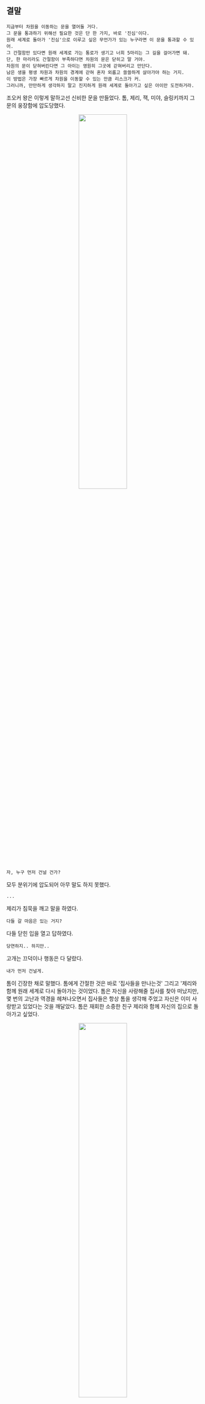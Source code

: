 ## 결말

```
지금부터 차원을 이동하는 문을 열어둘 거다. 
그 문을 통과하기 위해선 필요한 것은 단 한 가지, 바로 '진심'이다.  
원래 세계로 돌아가 '진심'으로 이루고 싶은 무언가가 있는 누구라면 이 문을 통과할 수 있어.  
그 간절함만 있다면 원래 세계로 가는 통로가 생기고 너희 5마리는 그 길을 걸어가면 돼.  
단, 한 마리라도 간절함이 부족하다면 차원의 문은 닫히고 말 거야. 
차원의 문이 닫혀버린다면 그 아이는 영원히 그곳에 갇혀버리고 만단다.
남은 생을 평생 차원과 차원의 경계에 갇혀 혼자 외롭고 쓸쓸하게 살아가야 하는 거지.
이 방법은 가장 빠르게 차원을 이동할 수 있는 만큼 리스크가 커.
그러니까, 만만하게 생각하지 말고 진지하게 원래 세계로 돌아가고 싶은 아이만 도전하거라.
```

조오커 왕은 이렇게 말하고선 신비한 문을 만들었다. 
톰, 제리, 잭, 미야, 슬링키까지 그 문의 웅장함에 압도당했다.

<!-- 차원문 -->
<p align="center">
<img src="https://user-images.githubusercontent.com/74246766/100499627-73b14500-31ae-11eb-8509-6ff85754fb82.png" width="50%" height="50%">


```
자, 누구 먼저 건널 건가?
```

모두 분위기에 압도되어 아무 말도 하지 못했다.

```
...
```

제리가 침묵을 깨고 말을 하였다.

```
다들 갈 마음은 있는 거지?
```

다들 닫힌 입을 열고 답하였다.

```
당연하지.. 하지만..
```

고개는 끄덕이나 행동은 다 달랐다.

```
내가 먼저 건널게.
```

톰이 긴장한 채로 말했다.
톰에게 간절한 것은 바로 '집사들을 만나는것' 그리고 '제리와 함께 원래 세계로 다시 돌아가는 것이었다.
톰은 자신을 사랑해줄 집사를 찾아 떠났지만, 몇 번의 고난과 역경을 헤쳐나오면서 집사들은 항상 톰을 생각해 주었고 자신은 이미 사랑받고 있었다는 것을 깨달았다.
톰은 재회한 소중한 친구 제리와 함께 자신의 집으로 돌아가고 싶었다.

<!-- 함께 건너자고 제안하는 제리 -->
<p align="center"><img src="https://user-images.githubusercontent.com/74192997/100516365-bd0d8e80-31c6-11eb-9b2b-817dbf9b907f.jpg" width="50%" height="50%">

```
함께 건너자 톰.
```

제리 역시 소중한 친구와 원래 세계로 돌아가고 싶은 마음이 간절했다.

```
그래. 같이 가자.
```

톰과 제리는 자신의 절실함을 믿고 덤덤하게 차원의 문을 건넜다. 톰과 제리의 절실함을 알아본 것인지 차원의 문은 닫히지 않았다.

```
오호, 저 친구들의 진심은 통했나 보구나.
다음에는 누가 건널 것이냐?
```

잭이 미야에게 말했다.

```
미야.. 우리 함께 건너지 않을래?
나는 너에게 진심으로 사과하고 싶어.
이걸 증명할 수 있는 유일한 방법은 저 문을 안전하게 통과하는 것이겠지..
내 진심이 너에게 전해지는 그 순간을 너와 함께하고 싶어.
```

미야 또한 원래 세계로 돌아가 잭과 다시 함께하는 것을 간절히 바랐다.
그래서 미야는 잭의 말을 듣자마자 벅차올랐다. 

```
좋아. 나도 내 진심을 증명하고 말 거야.
잭, 우리 함께 문을 건너서 원래 세계로 돌아가자. 그리고 앞으로 평생 함께하자!
```

톰이 제리와 함께 차원문을 탔을 때, 톰의 눈앞이 처음 대장 바퀴에게 설명을 듣고 넘어왔을 때처럼 아득해지는 것을 느꼈다.
이윽고 톰은 정신을 잃고, 처음 노을 너머 세계에 넘어올 때 봤던 긴 유리 터널에 혼자 남겨진 채로 깨어났다.

```
으음...
헉! 뭐야! 제리! 어디 갔어! 제리!
설마 제리는 통과하지 못한 건가!! 안돼!!
```

```
홀홀. 그런 게 아니란다 진정하거라 아가.
```

톰의 뒤에서 귀에 익은 목소리가 들렸다.
톰이 화들짝 놀라 뒤를 돌아보자 톰에게 처음 복주머니를 걸어주었던 그 할머니가 평온한 얼굴로 서 계셨다.

```
허걱 할머니! 여긴 어떻게 오신 거죠! 그보다 제리는요!
```

```
걱정하지 말아라. 너가 저 문을 열고 나가면 다시 제리와 함께 원래 세상에서 깨어나게 될 거야.
이젠 친구부터 걱정하다니 너희 사이가 더욱 돈독해졌나 보구나.
```

```
휴 정말 다행이에요. 맞아요, 제리를 처음 다시 만났을 땐 반가운 감정이 제일 컸지만
이젠 제리는 그 무엇과도 바꿀 수 없는 소중한 친구예요.
다시는 제리를 잃지 않을 겁니다!
```

```
홀홀. 좋은 마음가짐이구나. 그럼 너의 주인들에 관한 생각은 이젠 어떠하니.
```

톰은 잠시 고개를 푹 숙였다, 의기소침한 얼굴로 대답했다.

```
항상 곁에 있던 집사들이 너무 익숙해져서 제가 그 소중함을 잃었던 것 같아요.
저를 길거리 생활에서 구해준 것도, 평화로운 생활을 할 수 있게 해줬던 것도 집사들인데,
너무 저만 생각하고 제 욕심대로만 살고 싶어 한 것 같아요.
```

할머니는 흐뭇한 표정으로 톰 앞에 쭈그려 앉아 톰을 지긋이 바라보며 말했다.

```
그럼 그럼. 인생의 소중함을 깨우쳤구나. 하고 싶은 것을 마음대로 하는 자유엔 언제나 책임이 따른단다.
소중하고 익숙한 것들엔 지루함이 따라오기 마련이지.
소중한 것들을 지루하다고 내팽개치면, 그 소중함의 크기를 뒤늦게야 후회하게 될 거야.
그걸 잘 느끼고 온 것 같아서 기쁘구나! 홀홀.
여행은 즐거웠니?
```

```
네! 물론 여행이 정말 힘들었고, 소중한 사람들이 많이 다치기도 했지만...
엇..? 제 상처가 모두 사라졌어요!
```

```
모든 상처는 아물기 마련이란다. 아무는 시간이 다를 뿐이야.
너희 주인들도 너를 잠깐이나마 잃고 나서 너의 소중함을 다시 깨달았을 거야.
물론 너도 마찬가지고.
다만 이렇게 다시 일상으로 돌아간다고 해서 오늘의 기억을 잊으면 안 된단다.
상처는 아프지만, 그 상처를 보고 다시 다치지 않도록 해주는 게 그것의 역할인게야.
오늘 네가 배운 소중함과 경험을 잊지 말고 살라는 뜻으로, 너에게도 흉터를 하나 남겨주마.
```

말이 끝나고 톰의 발바닥에 따끔한 기분이 들었다.
톰이 발바닥을 확인하자, 작은 구슬 모양의 문양이 새겨져 있었다.

<!-- 톰 발바닥의 구슬 문양 -->
<p align="center">
<img src="https://user-images.githubusercontent.com/74192997/100517503-41174480-31ce-11eb-8990-d0fd5c16eb7b.jpg" width="50%" height="50%">

```
제 발바닥에 문양이 생겼어요! 엇 그러고 보니 이 문양, 노을 너머 세계로 넘어오는 구슬에 있었던 것 같은데...
그보다 할머니는 어떻게 이런 걸 하시는 거죠? 여기엔 어떻게 계시ㄴ...
```

톰은 순간 놀라 눈이 땡그래졌다.

```
홀홀. 이제야 눈치를 챈 거냐 아가?
그래 내가 바로 노을 너머 세계에서 소원을 이뤄준다는 마법사란다.
다만 나는 공짜로 소원을 들어주진 않아. 마법처럼 뿅 하고 얻은 소원은 소중히 생각하지 않지.
너의 소원은 다시 좋은 집사들과 행복한 생활을 하는 거였지.
나는 그런 소원이 이루어질 수 있도록 여정을 계획해주는 것일 뿐이란다.
너희의 여정에서 보여준 모습이, 너희 스스로 소원을 이루도록 해준게야.
이젠 집사들 곁으로 돌아가서 오늘을 잊지 말고 행복한 사람들과 행복하게 삶을 보내거라.
```

톰의 눈가에 그렁그렁 눈물이 맺혔다.
노을 너머 세계에서의 추억과 기억들이 떠올라서일까, 집사들 곁으로 돌아갈 수 있다는 생각에서였을까.
톰은 격하게 고개를 끄덕였다.

```
이제 헤어질 시간이구나. 이젠 다시 나를 볼 수 없을게야.
살아가며 힘든 일이나 넘어서야 할 고난이 생기면, 마법사에게 소원을 비는 것이 아닌
네 곁에 있는 소중한 사람들과 함께 헤쳐나가거라.
그럼 작별이다. 홀홀.
잘 지내거라 아가.
```

할머니가 말을 마치자마자 갑자기 통로의 원래 세계로 가는 문이 열리며, 톰의 몸이 끌려들어 간다.

```
감사합니다. 할머님!! 할머니도 행복하세요!!
```

톰은 이윽고 충격과 함께 정신을 잃었다.
톰이 눈을 떴을 땐 제리와 노을 너머 세계로 갔던 그 골목길에, 제리의 손을 잡고 누워있는 자신을 발견했다.

```
제리...제리!! 일어나봐!!
```

톰은 벌떡 일어나 제리를 흔들어 깨웠다. 

```
음...톰? 무슨 일이야... 아주 달콤한 꿈을 꾸고 있었다고.
```

톰은 제리를 껴안으며 기쁜 표정으로 말했다.

```
우리 돌아왔어! 돌아왔다구!
```

제리는 주변을 둘러보고 다시 톰을 쳐다보았다. 톰과 제리는 서로를 향해 미소를 지었다. 
그들은 그들의 최종 목적지를 서로 말을 하지 않아도 알고 있었다.

```
이제...갈까? 우리가 있어야 할 곳.
```

제리는 톰의 말에 끄덕이며 말했다.

```
그래, 톰!
```

그들은 터벅터벅 그들이 돌아가야 할 곳으로 걸어가기 시작했다.
그리고 그들이 누워있던 자리에는 반짝반짝한 고양이의 발자국이 남아있었다.
**몇 개월 후, 2020년 겨울,** 창밖의 세상은 하얗게 색칠되었다.
길가에는 눈들이 가득히 내려앉았고, 뽀드득뽀드득 눈들의 고유한 소리가 들려온다.
과거 톰은 눈 오는 날을 별로 좋아하지 않았다. 
어린 집사가 첫눈 오는 날을 달력에 표시까지 할 정도로 기다리는 것이 이해가 안 됐다. 한편으로는 혀를 끌끌 찼다.

<!-- 첫눈 온 날이 표시된 달력을 보며 혀를 차는 톰 -->
<p align="center"><img src="https://user-images.githubusercontent.com/74192997/100519039-b9830300-31d8-11eb-8f14-cf3232cde47c.jpg" width="50%" height="50%">

```
대체 차갑고 미끄러운 눈을 왜 좋아하는 거지?
황금 같은 주말 아침부터 나가서 놀다니...
```

하지만 집사가 나간 거리를 창밖으로 내다보았다.
서로에게 눈을 던지고 노는 아이들, 눈길에 미끄러진 친구를 깔깔 웃으며 놀리는 학생들까지 인간의 마음이 이해되는 듯했다. 
톰은 눈이 세상을 하얀 도화지로 만든다고 생각했다. 톰은 그 하얀 도화지 위 인간들과 자신의 모습을 그렸다. 
그렇게 소복이 내린 눈은 온 세상을 감싸 안았다.
상처받았던 이들에게 위안을, 잊고 싶었던 기억엔 마침표를, 사랑하는 사람들에겐 즐거운 시간을 선물한다.
거리를 내려다보니 적막했던 거리는 따듯한 눈으로 감싸져 포근해 보인다. 
평소와 달리 하하 호호 마을 사람들의 이야기 소리로 채워진 거리. 
반짝이는 트리의 전구와 전구 옆 빨간 양말의 징글벨 합창은 귓바퀴에서 계속 맴돌며 톰을 신나게 했다.
오늘은 평소와 다르게 뭔가 색다른 하루가 시작되는 듯하다. 사실, 요즘 톰에겐 하루하루가 색다르고 소중했다.
따뜻한 방바닥, 포근한 쿠션, 반짝거리는 불빛.

<!-- 크리스마스 장식 -->
<p align="center">
<img src="https://images.iskysoft.com/images/christmas-2015/images/christmas-wallpapers-05.png" width="50%" height="50%">

거실 한편에 크리스마스트리가 반짝거리고 있었고, 톰은 호기심에 트리에 걸린 장식을 툭툭 친다.
트리에 걸린 장식이 흔들렸고, 톰은 눈을 반짝이며 흔들리는 장식을 바라본다.
톰의 집사들은 그런 톰을 따뜻한 눈빛으로 보며 웃음을 짓는다.
그러다 톰을 안아 들고 소파에 앉아 살며시 쓰다듬는다.
벽난로에서 전해지는 따뜻한 온도, 그리고 부드러운 손길에 톰은 슬며시 눈이 무거워진다.
너무나 편안하고 평화로웠다.
모든 것이 원래대로 돌아간 듯 보였다. 아니 원래보다 더욱 가득 차 보인다.

<!-- 소파에 앉아있는 고양이 -->
<p align="center">
<img src="https://user-images.githubusercontent.com/74239275/100250145-b097f480-2f80-11eb-8978-783565a47a63.jpg" width="50%" height="50%">

톰과의 사소한 일상이 소중한 것은 집사에게도 마찬가지였다.
톰이 오랜 시간 집을 떠나 있던 동안 많은 후회와 반성을 했었다.
처음 톰이 사라진 걸 알았을 때 심장이 발끝으로 내려앉는 기분이었다.
심지어 언제 집을 나간 지도 모른다니 스스로가 한심하기까지 했다.
그 후, 톰의 행방을 이웃들에게 묻고 다녔지만 큰 수확은 없었다.
톰을 찾는 전단지를 돌리며 그들은 다시 생각하게 되었다.
톰에게 너무 소홀했던 것 같다고. 그리고 톰이 돌아온다면 다시는 톰의 소중함을 잊지 않겠다고.
톰 또한 가족이라는 것을 뼈저리게 실감하는 순간이었다.
다행히 톰은 집에 돌아와 주었고 예전처럼 톰과 평범한 일상을 보낼 수 있어 모두가 더할 나위 없이 행복하다.

<!-- 톰 앞에 놓인 따뜻한 우유 -->
<p align="center">
<img src="https://user-images.githubusercontent.com/63641939/100498587-9d666e00-31a6-11eb-85c7-6b9d6a01417f.jpg" width="50%" height="50%">

톰 앞으로 놓이는 따뜻한 우유. 
이 우유는 톰과 집사 모두에게 특별하다. 
자매 집사들이 고생했을 톰을 위해 서로의 용돈을 모아 산 고양이용 우유이기 때문이다.
톰의 일탈 전에는 우유는 고사하고 물조차도 깜빡 잊어먹던 집사였지만, 이제는 톰을 위해 자신의 용돈도 덥석 낼 수 있게 되었다.
그런 집사들의 변화가 톰에게는 꽤 만족스러웠다. 가족으로 인정받는 기분이었다.
이제 모두 톰에게 따듯하고 애정을 담아 이야기한다.
다 같이 포근한, 가족 같은 분위기란 이런 것인가 하고 느낀 톰이다.

```
톰 이제 우리 영원히 같이 있자!
```

자매 집사의 말에 톰은 고양이 얼굴로 선하게 미소를 지었다.
톰의 미소를 알아차린 듯 자매 집사도 방긋 웃으며 톰을 쓰다듬어 주었다. 
만족스럽다는 듯 집사를 향해 몸을 더욱 웅크렸다.
평소보다 더 따듯한 손길.
톰은 연기가 몽글몽글 올라가다 종래엔 사라지는 광경을 관찰하며 우유가 식기를 기다렸다.
기분 좋은 고소한 향기가 톰의 콧속으로 들어왔다.
연기가 사라지듯 톰의 근심 걱정도 없어지는 것 같았다.
톰은 무언가 후련한 표정으로 조금 식은 우유에 입을 댔다.

<!--우유를 먹는 톰 -->
<p align="center">
<img src="https://user-images.githubusercontent.com/74254652/100442073-cc1f0e80-30ea-11eb-9c63-a87909aa6e5b.png" width="50%" height="50%">

```
음.. 오랜만에 마시니까 역시 맛있어! 따뜻한 우유가 최고야..!
역시 집 나가면 고양이 고생이라니까 집이 최고야..
```

우유를 음미하면서 톰은 정말 행복하다고 생각했다.
우유는 언제나 그랬듯이 맛있었다.
하지만 많은 경험을 통해 톰은 성장하였다. 우유는 똑같이 맛있지만, 전보다 더욱 특별하게 느껴지는 맛이었다.
톰은 또 다른 음식이 생각났다. 바로 참치캔이다.
오랜만에 자신이 좋아했던 우유를 음미한 톰은 가장 좋아하는 음식인 참치캔도 먹고 싶어졌다.
밖에서 생활할 때 제일 그리워하던 참치캔이었다.

<!-- 참치캔을 생각하는 고양이 톰 -->
<p align="center">
<img src="https://user-images.githubusercontent.com/74491255/100370521-c1606d00-3049-11eb-94a3-61152b5e90f3.png" width="50%" height="50%">

```
집사 그 참치캔은.. 없나..? 못 먹은 지 꽤 된 것 같은데...
```

톰은 집안을 이리저리 둘러보며 참치캔이 있을 만한 곳을 찾아보았다. 
참치캔을 찾아 선반 아래로 향했다. 
그곳엔 아무것도 없었다. 
이번엔 부엌으로 갔다. 
부엌에 조리대 밑 서랍에는 무언가 있을 듯 하였다.
누르면 덜컥 열리는 조리대를 향해 힘껏 밀었다.
그곳엔 양념통만이 가득했다.
보이지 않는 참치캔에 집사 근처를 돌면서 참치캔을 먹고 싶단 신호를 보냈다.
그에 막내 집사는 아쉬운 표정을 지으며 말했다.

```
톰... 참치캔이 먹고 싶은 거야? 
넌 참치캔이 먹고 싶을 때마다 내 다리 근처에서 맴돌았지...
내가 매번 너에게 참치캔을 주는 담당이었으니까.
미안... 이번에 언니랑 고양이용 우유 산다고 용돈을 다 써버렸어..!
꼭 다음 달엔 정말 맛있는 참치캔을 사줄게!!! 
```

참치캔이 다 떨어져 조금은 아쉬웠지만, 막내 집사의 약속과 따뜻한 말에 톰의 마음은 따뜻해졌다. 
우유만으로도 만족했어, 내게 약속해 줘서 고맙다는 마음을 전하기 위해 톰은 막내 집사의 다리에 머리를 비볐다.
긴 여정을 다녀오는 동안 톰은 제대로 된 식사를 즐기지 못하였다.
집에서 편하게 식사를 해결할 때에는 일상이 마냥 지루하기만 하였다.
하지만 바깥세상을 구경하고 여러 친구를 만나고 오니 이런 일상도 소중하다는 것을 깨달았다.
가족과 함께하는 시간이 가장 따뜻했다.

```
어쩌면.. 가끔 적당한 일탈은 괜찮을지도..?
```

톰은 따뜻한 우유를 즐기며 몸이 노곤해지는 것을 즐기고 있다.
일탈부터 노을 너머 세계의 여정까지 모든 것이 먼 과거같이 느껴졌다. 
아니, 남의 일 같이 느껴졌다는 표현이 더 맞을 수도 있겠다.

<!-- 따뜻한 우유 -->
<p align="center"><img src="https://cdn.pixabay.com/photo/2017/08/06/17/41/milk-2594538_960_720.jpg" width="50%" height="50%">

<!-- 평화롭게 휴식을 취하는 톰 사진 -->
<p align="center"><img src="https://user-images.githubusercontent.com/74243243/100491236-5ad07180-3165-11eb-8882-1ed31a583fa1.jpg" width="50%" height="50%">

집사는 일터에 휴가를 냈는지 부쩍 톰이랑 있는 시간이 늘었다.
전에는 자주 들을 수 없던 톰의 이름을 부르는 소리도 자주 들려왔고, 톰이 그루밍하는 횟수가 눈에 띄게 줄 정도로 빗질도 자주 해주었다.

<!-- 톰과 놀아주는 집사의 모습 -->
<p align="center"><img src="https://cdn.pixabay.com/photo/2017/11/11/17/48/animals-2939754_960_720.jpg" width="50%" height="50%">

```
뭔가 다시 옛날로 돌아간 것 같아서 좋아... 지금, 이 순간이 영원했으면 좋겠다...
```

행복해 보이는 톰의 눈에 택배 상자들이 들어왔다.
톰은 상자들 가까이 가 집사를 보면서 상자를 툭툭 쳤다.

```
톰!! 너 어떻게 알았어??
이거 다 니꺼야!!!
이번 크리스마스 선물은 옷인데 니가 입으면 엄청 이쁠걸!!!!
```

그제야 박스의 표면에 그려진 고양이용 옷들이 보였다.
집사가 크리스마스 선물을 챙겨준 것은 고마웠지만 고양이 옷일 것이라고는 상상도 못했다.
톰은 처음으로 옷을 받게 되는거라 설레기도 했지만 한편으로는 불안하기도 했다. 옷이 몸에 꽉 끼어서 숨이 막히거나 불편하지 않을까라는 생각도 들었다.
일단은 혼자 마음을 다스린 후 옷을 입어보려고 했다.

```
아... 안돼!!!
```

이미 톰의 몸은 집사에게 붙잡혔고 톰은 어쩔 수 없이 산타 옷을 입었다.
톰은 생각보다 따뜻하고 편했는지 옷을 입고 몇 번 걸어보기도 하고 소파에 배를 드러내고 눕기도 했다.
창밖으로 보이는 일출.
어느새 환한 햇빛이 어두운 골목길부터 따뜻한 톰의 집까지 비추려 하고 있다.
조금만 지나면 제리도 잠에서 깰 터였다.
사실 겨울이 되고 제리가 밖에서 먹이를 구하는 것이 어려워지자 톰이 선심을 써 파티를 개최하기로 했다.
바로 오늘이 그날이다.
톰은 최대한 멋지게, 예쁘게 보이기 위해 일찍 일어나 세수를 하는 중이었다.
먹을 것은 이미 잔뜩 준비해두었다. 
집사들이 무사히 집으로 돌아온 톰을 위해 건넸던 간식을 그의 아지트에 모아둔 것이다. 
문득 집을 나가기 전 나에게 관심을 주지 않던 집사에게 잘 보이기 위해 세수했을 때가 떠오른다.
톰은 그때의 기억이 조금씩 떠오르려 하자 고개를 절레절레 저었다. 이제는 모두 과거의 일이다.

```
이제는 그때와 달라..! 나도 엄연한 가족이라고..!
오랜만에 선글라스나 껴볼까~?
```

<!-- 선글라스를 낀 톰 -->
<p align="center"><img src="https://user-images.githubusercontent.com/61783968/100484305-32358100-313f-11eb-9c47-713f7c54d394.jpg" width="50%" height="50%">

```
오 좀 괜찮은 거 같은데? 아직 죽지 않았어! 톰~~
```

톰은 거울을 보며 만족스럽다는 듯 미소를 지었다. 

```
그나저나 제리는 뭐 하고 있지? 빨리 가봐야겠다.
```

그때 저 멀리서 제리가 총총걸음으로 달려온다.
톰을 발견한 제리는 환하게 웃으며 달려온다. 
햇빛과 함께 그 모습이 반짝반짝 빛나는 것 같았다.
제리도 파티 때문에 신경을 쓴 것인지 예쁜 넥타이를 매고 있었다. 

```
톰! 내가 좀 늦었지?? 이것저것 좀 준비하느라~~히히 어때??
```

<!-- 넥타이를 맨 제리의 모습 -->
<p align="center">
<img src="https://i.esdrop.com/d/ae3uowwHWB.jpg" width="25%" height="25%">
 
```
제리 오늘 좀 귀여운데? 신경 좀 썼나 보네~~
```

```
네 선글라스도 너무 멋진걸~?
```

톰은 오늘따라 제리가 더욱더 귀엽게 느껴진다.
이러한 제리의 모습이 오랜만이었기에 계속해서 제리를 쳐다보았다. 

```
톰! 뭐해??
우리 오늘 파티하는 날인 거 알지??
나 그만 쳐다보고 빨리 파티를 시작하자!
```

톰은 당연하다는 듯이 제리에게 말했다.

```
당연히 알지~ 내가 우리 파티를 위해 맛있는 것도 잔뜩 준비해 놨다고! 기대해도 좋을 거야~!
오늘 뭐 하고 놀까??
```

```
근대 톰, 이번 파티에 잭은 초대하지 않은 거야?
```

```
아니, 초대는 했지, 미야한테도 전해달라고 말했어. 하지만 일이 있어 좀 늦는다고 했어.
```

```
둘이 데이트하느라 늦는 거 아니야? 하하
```

톰은 아직 마음 한편에 미야에 대한 마음이 있어 내심 불편하였지만, 같이 웃었다.

```
그래, 데이트하느라 늦는 거 같네, 하하
```

제리가 씩 웃으며 말했다.

```
이렇게 너랑 집사들이랑 한집에 있으니까 옛날 생각이 많이 나, 톰. 
잭과 미야를 기다리는 동안 오랜만에 내기하는 건 어때?
```

제리가 톰에게 내기를 제안했다.
제리와 톰은 옛날부터 수많은 내기를 즐겨 했었다.
승리의 여신은 매번 제리의 손을 들어주었지만, 그럼에도 톰은 제리와 하는 내기가 너무나 즐거웠다. 

```
옛날에 했던 술래잡기를 하는 거야, 이긴 사람 소원 들어주기!
```

```
좋아, 하지만 예전처럼 봐주지 않을 거야!
너도 진심을 다해야 할 거라고~!
```

술래잡기의 술래는 톰, 도망가는 사람은 제리였다.
항상 톰이 봐주기 때문에 제리가 이기곤 했지만, 이번엔 톰도 제대로 하려는 듯하다.

```
먼저 도망가. 30초 동안 숫자 센다~
```

<!-- 숫자 세는 톰과 도망가는 제리 -->
<p align="center"><img src="https://user-images.githubusercontent.com/74265263/100285919-1a31f600-2fb5-11eb-8464-3b00710fc8bc.jpg" width="50%" height="50%">

제리가 도망갔고, 톰은 제리를 쫓으려 출발하며 생각했다.

```
흠.. 이 기분 되게 오랜만이네..
```

톰은 집을 나가는 일탈을 저질렀을 때의 자신이 생각했다.
슬퍼하던 자신의 기분을 풀어주기 위해 내기를 제안했던 제리의 모습이 떠올랐다.

```
그때의 제리는 참 고마웠지...
```

그때 톰의 곁에 제리가 없었더라면 의지할 곳이 없던 톰은 이렇게 많은 시련을 견뎌낼 새 없이 무너져버렸을 거다. 
제리는 톰에게 정말 소중한 존재임을 톰은 다시금 느낄 수 있었다.
수많은 생각이 톰의 마음속에 비집고 들어와서 그런 걸까. 
봐주지 않겠다던 방금 전의 말과는 다르게 톰은 약간의 미소를 얼굴에 머금은 채 천천히 제리를 쫓았다. 
아마 톰은 그때와 다르게 그저 즐기기 위한 내기를 하는 지금의 상황이 그리웠었던 것 같다.
당연했던 일상이 당연하지 않게 느껴지는 순간이었다.
그간 있었던 일들은 톰을 성숙하게 만들었다. 

```
그동안 이런 일상을 소중하게 생각하지 않았어.
앞으로는 하루하루를 소중하게 생각할 거야!
그나저나 제리 어디 갔지??!
```

그때 제리가 소파 아래에서 소리쳤다.

<!-- 소파 밑에서 소리치는 제리의 모습 -->
<p align="center"><img src="https://user-images.githubusercontent.com/63641939/100514442-28039900-31b8-11eb-98cb-42b769b7e893.jpg" width="60%" height="60%">

```
톰! 뭐해? 안 잡을 거야?!
그렇게 여유 부리면 내가 이기는 건 뻔한 결과가 될 거라고~!
```

톰은 소파 앞에 엎드려 소파 밑으로 앞발을 휘저었다.
물론 고양이인 톰은 소파 밑으로 충분히 들어갈 수 있었다.
하지만 제리와의 술래잡기를 더 오래 즐기고 싶었다.
이러한 사실을 모르는 제리는 소파 아래에서 웃긴 표정을 지으며 톰을 약 올렸다.

```
이런 이런, 이번에도 내 승리인가? 내기는 이쯤에서 결말을 맺는 건 어때, 톰?
```

```
바보~ 내가 못 들어가는 줄 알았지??
```

톰은 제리를 따라 소파 밑으로 들어갔다.

```
우왁!
```

예상치 못한 전개에 제리는 눈이 휘둥그레졌다. 
톰은 그런 제리의 반응을 보자 내기에 대한 의욕이 점점 더 불타오르는 것 같았다. 
둘의 천진난만한 웃음소리가 온 집안에 울려 퍼졌다. 

<!-- 소파에 앉아있는 고양이 -->
<p align="center">
<img src="https://user-images.githubusercontent.com/74239275/100304970-554b1e00-2fe3-11eb-8793-40e00fefd3c2.jpg" width="50%" height="50%">

제리는 톰을 피해 소파 아래에서 이리저리 도망쳤다.
그런 제리를 따라 톰도 소파 아래를 열심히 휘저었다.
제리는 소파 끝에 도달하자 이제 도망칠 곳이 없다고 생각했는지 거실 쪽으로 방향을 틀었다.
제리가 소파와 거실의 경계에 도달했을 때 제리를 잡아 올리는 손길이 느껴졌다. 

```
아유 먼지! 너희 여기서 뭐 하는 거야~~
```

제리를 붙잡은 손은 집사의 손이었다.
집사의 나머지 손은 제리를 쫓아 소파 아래에서 나오던 톰을 붙잡았다.

```
둘 다 먼지투성이야!
```

<!-- 서로를 보며 웃는 톰과 제리 -->
<p align="center">
<img src="https://postfiles.pstatic.net/MjAyMDExMjZfMjc2/MDAxNjA2Mzg1MTU5MDc1.lro-mie51nbn7BtqO7stJEuXwMv4uMjcMac2GyoM4ogg.RSdtLtSIYDJVqqnhO1OShZnhxXeTqIahhVFpPRtaExsg.JPEG.eunyoungyi/%EA%B2%B0%EB%A7%90_%EC%84%9C%EB%A1%9C%EB%A5%BC_%EB%B3%B4%EB%A9%B0_%EC%9B%83%EB%8A%94_%ED%86%B0%EA%B3%BC%EC%A0%9C%EB%A6%AC.jpg?type=w773" width="50%" height="50%">

순간 톰과 제리는 눈이 마주쳤고, 흐뭇하게 웃는다.
톰이 입을 연다.

```
맞아.. 나는 이런 게 그리웠던 거 같아..
집사의 애정 섞인 꾸중마저도 너무 좋아 이젠!
나를 사랑해 줄 집사를 찾아 그 고생을 했다니...
그런 집사가 바로 옆에 있었는데 그것도 모르고 말이야..
```

```
그러게 톰~ 우리 이번 사건을 통해 큰 깨달음을 얻었다. 정말~
```

집사의 외침에 둘의 훈훈한 대화는 끝이 났다. 

```
안 되겠다, 너희 둘 다 오늘 목욕이야!
톰, 너도 이리 와!
```

<!-- 오리 인형이 떠 있는 욕조가 있는 욕실의 모습 -->
<p align="center"><img src="https://i.esdrop.com/d/WzcdcZrOO8.jpg" width="50%" height="50%">

집사는 제리와 톰을 번쩍 안아 욕실로 데려갔다.
욕조에는 따듯한 물이 받아져 있었다.
톰이 좋아하는 오리 인형도 둥둥 떠다녔다.
집사는 평소에 톰을 목욕시킬 때마다 고생했던 기억이 났다.
톰은 물에 조금 닿기만 해도 놀라 온갖 난리를 피웠었다.
팔에 톰의 발톱이 느껴져서 깎아 주어야겠다고 생각했다.
집사는 톰과 제리를 내려놓고 말했다.

```
톰, 너 발톱 좀 깎아야겠어. 흠.. 욕실에는 발톱 깎기가 없네.
잠시만 기다려, 금방 올게.
```

집사는 문을 닫고 나갔다.
톰과 제리는 서로 눈을 마주치고 말을 하지 않아도 통한다는 듯이 씩 웃으며 집사를 놀라게 할 준비를 했다.

```
제리. 넌 어디 숨을래?
난 세면대 아래에 숨을 생각이야.
```

톰이 소곤거리면서 제리에게 묻자 제리는 걱정스러운 듯한 표정으로 제리에게 물었다.

```
톰. 숨게 되면 집사가 너무 놀라지 않을까?
```

제리의 물음에 톰은 고개를 끄덕이더니 이내 다시 장난스러운 표정으로 말했다.

```
하나의 이벤트라고 생각하자, 제리 
```

톰의 말에 그제야 제리는 장난스러운 표정을 지으며 말했다.
영락없는 영혼의 한 쌍이었다.

```
그래. 그럼 나는 천장에 붙어있을게.
집사가 오면 떨어져야겠어. 크크크.
```

제리의 말에 톰은 엄지를 들면서 말했다.

```
좋은 생각이야!
```

<!-- 주인을 놀라게 하려고 숨은 톰과 제리의 모습 -->
<p align="center"><img src="https://user-images.githubusercontent.com/74286653/100460169-18c61200-310a-11eb-93f9-2c91fcbfed84.png" width="60%" height="60%">

그렇게 톰은 세면대 아래로, 제리는 천장으로 올라가 각자 주인을 놀라게 할 준비를 했다.
그들이 각자의 위치에서 주인을 놀라게 할 준비를 마치기 무섭게 주인이 욕실 문을 열고 들어왔다.
욕실 문을 열고 들어온 주인은 톰과 제리가 없어져 당황해한다.

```
뭐야? 얘네 또 어디 갔지?
```

집사는 당황해 주위를 두리번거렸다. 
그리고 마침 집사가 천장을 올려다보려 할 찰나에 제리는 날다람쥐처럼 팔다리를 길게 늘어뜨려 집사의 얼굴 위로 착지했다.
이어 톰은 제리 때문에 넘어진 집사를 향해 물을 뿌렸다.
톰과 제리의 깜짝 이벤트에 당한 집사는 톰과 제리를 향해 소리쳤다.

```
이 녀석들!! 나에게 도발했다 이거지~?? 가만 안 둬~~
이리 와!!
```
 
톰과 제리는 집사가 다시 일어나서 그들에게 복수하기 전에 욕실에서 도망쳤다.
이를 놓칠 새랴 집사는 일어나서 그들을 뒤쫓았다.

```
우왁! 거인이 쫓아온다!!
```

그들은 집안을 헤집으며 집사에게 잡히지 않기 위해 도망 다녔다. 
톰과 제리 역시 요리조리 잘 도망 다녔지만 역시나 뛰는 동물 위에 나는 사람이었다.
얼마 되지 않아 그들은 곧 집사의 손에 붙잡히고 말았다.

```
잡았다 요 녀석들~ 나를 놀라게 한 대가를 치러야 한다는 것은 잘 알고 있겠지?
```

집사는 빠르게 욕실 문을 닫고 톰과 제리를 잡아 욕조 안에 넣었다.

```
톰. 이번이 마지막이야.
내가 여기서 지켜보고 있을 거야.
```

```
으악!! 잡혔다! 물 싫은데...
```

```
넌 왜 안 와?
```

집사는 톰을 들어 욕조에 넣었다. 
제리는 욕조에 들어가는 톰을 모른 척하고 있었지만, 집사의 말에 하는 수 없이 욕조 안에 들어갔다.

```
나도 목욕은 싫어~!
```

```
녀석들. 어차피 목욕할 거면서 왜 반항하는 거야.
```

집사가 혀를 차면서 말했다. 그러면서도 웃음이 섞인 목소리였다.
평소 목욕이라고 하면 질색하던 톰이었지만 이번에는 조금 달랐다.
일탈이라는 것을 해보며 목욕보다 더 힘든 일들을 겪어왔기 때문이다.
일탈 이후로는 웬만한 건 무섭게 느껴지지 않았다.
물이 이제 톰을 더는 무섭게 하지 않는 것처럼 말이다. 
오히려 이제 톰에게 목욕은 하나의 쉬는 시간이 된 것만 같았다.
아직 물이 닿는 게 익숙하진 않지만, 집사의 따뜻한 손길은 톰을 편하게 해주었다.
긴 여정에 피로한 온몸을 따듯하게 감싸주는 담요 같았다. 

```
그래 이 손길.. 정말 너무 그리웠어.. 행복하다 정말..
```

톰은 행복감에 젖어 미소를 지었다.
톰은 눈을 살며시 감고 따듯한 물과 그보다 더 따듯한 집사의 손길을 만끽했다. 
집사 역시 목욕을 싫어하던 톰이 이런 모습을 보이는 것에 살짝 놀란 눈치였다.

```
웬일이야. 목욕할 때 이렇게 얌전한 톰은 또 처음 보네? 밖에서 무슨 일이 있었던 거야.
```

톰과 제리는 집사의 물음에 대답 없이 서로를 바라보며 미소를 지었다. 

```
톰~~ 행복해 보이네~~ 하 이게 우리가 그토록 바라던 행복 아니겠어??
```

제리의 물음에 톰은 고개를 끄덕이면서 대답했다.

```
그니까.. 너무 행복해!! 잭과 미야는 그동안 잘 지냈을까?
```

톰의 물음에 제리는 잠시 고민하다가 대답했다.

```
잭이 돌아왔으니까 둘이 잘 지내지 않았을까? 아무튼, 잭도 다시 착한 잭으로 돌아와서 정말 다행이야~ 돌아오기 전에 잭은 너무 무서웠다고!
```

<!-- 돌아오기 전 잭의 모습을 떠올리는 제리 -->
<p align="center"><img src="https://user-images.githubusercontent.com/63641939/100516203-a450a900-31c5-11eb-9ae5-9d8375ca13c9.jpg" width="60%" height="60%">

제리는 무서운 잭의 모습을 생각하며 부르르 떨었다.
돌아오기 전 잭의 모습은 정말이지, 다시는 떠올리기 싫을 정도였다.

```
그나저나 톰, 넌 안 서운해? 네가 좋아하는 미야를 잭한테 넘겨줘도 괜찮아?
```

톰은 눈을 감고 한참을 생각한 뒤 제리에게 말하였다.

```
물론 마음이 아프지만, 난 이번 기회에 잭과 미야가 서로 진심으로 사랑한다는 것을 알게 되었어.
잭은 앞으로 미야를 슬프게 하지 않을 거 같고..
아쉽지만, 포기해야지
```

톰이 어딘가 쓸쓸해 보여 제리는 웃으며 말했다.

```
오, 톰 이기적인 고양이인 줄 알았는데, 남을 위해 포기할 줄 알고 이제 어른 고양이네, 하하
```

```
이 작은 생쥐가 못 하는 말이 없네! 이리 와!
```

```
하하, 한번 잡아 보라고 톰!
```

```
이 녀석들, 목욕할 땐 가만히 있어야지 물이 다 튀잖아!!
```

그렇게 웃음소리로 가득한 하루가 흘러가고 있었다.
**한편**, 잭은 미야를 데리고 미야가 노을 너머 세계에 있는 동안 달라진 풍경을 찬찬히 보여주었다.
아직은 낯선 환경에서 미야가 사소한 것에도 놀랄 때마다 잭은 옆에서 미야를 감싸 안았다.

<!-- 미아를 감싸 안은 잭 -->
<p align="center"><img src="https://user-images.githubusercontent.com/74230759/100422858-6a50ab80-30ce-11eb-98c5-f55b8807ada3.jpg" width="50%" height="50%">

항상 날카롭고 거칠었던 이전과는 사뭇 다른 모습이다.

```
미야, 이제 옆에 내가 있으니 걱정하지 마.
```

```
잭... 고마워
아 참, 오늘 보여줄 것이 있다면서! 빨리 보여줘~
```

잭은 오늘 미야에게 보여줄 것이 있다 하며 미야를 불렀었다.
잭은 항상 그럴 때마다 미야의 기대 이상의 것을 보여주었다.
그래서 미야는 지금도 잭이 무엇을 보여줄지 기대하고 있었다.

```
비.밀.
아무 말 말고 따라오기나 해봐.
```

잭은 미야의 눈을 손으로 가린 채 자그마한 미소를 띤 체 어디론가 데려갔다.
이런 이벤트마다 매번 손으로 눈을 가려준 터라 듯 미야는 눈을 감은 채 잭을 따라갔다.

```
드...드디어... 형님이 웃고 계셔..
```

```
형님이..행복하면 우리는 된 거야...
```

그를 따르던 부하 고양이들은 벽 뒤에서 얼굴만 내민 체 미야와 함께 있는 잭을 바라보고 있었다.
그들은 잭의 밑에 있으면서, 미야와 헤어진 잭을 계속해서 봐왔고, 잭의 웃음도 못 본 지 수십 년이 지난 터였다.

```
이제 우리는 어디로 가면 될까...? 더 이상 형님에게 우리는 필요 없을 거야...
```

```
우리는 형님이 행복하게 살아가실 수 있도록, 뒤에서 계속 지켜봐 주자..
```

그들은 행복한 시간을 보내는 잭의 그림자를 보며, 만족한 듯 미소를 띠고 사라졌다.

```
뭐야 잭 여기가 어디야~
빨리 손 치워봐~
```

잭은 미야의 눈을 가린 손을 치웠다.
그녀의 눈앞에는 커다란 하트 모양의 연등이 보였다.

<!--하트 연등 -->
<p align="center"><img src="https://i.esdrop.com/d/7ZAwRsGEEF.jpg" width="50%" height="50%">

그 광경을 본 미야는 굉장히 놀랐다.

<!--놀란 미야 -->
<p align="center"><img src="https://i.esdrop.com/d/aTeP0PP5fg.png" width="50%" height="50%">

```
...!
저건.. 하트..?
뭐야 잭...이런 건 언제 다 준비했어...
```

잭은 완벽한 프러포즈를 위해 수없이 많은 리허설을 했었다.
'실수만 하지 말자'라는 말을 속으로 되뇌며 잭이 말했다.

```
여기 톰이 애용하는 공터잖아.
오늘 여기서 연등 날리기를 한다는 소식을 톰이 집사한테 듣고 알려줬어.
미야, 지금까지 고생시켜서 미안해. 
다시는 그때처럼 너를 두고 가는 일 없을 거야.
나랑 결혼하자. 그리고 우리를 반씩 닮은 아기도 낳아서 함께 행복하게 살자.
```

잭은 살짝 떨면서도 결연하게 자신의 진실한 마음을 고백했다.
그리곤 하얀 꽃 한 송이를 미야에게 내밀었다. 

<!--꽃을 내미는 잭 -->
<p align="center"><img src="https://user-images.githubusercontent.com/74330132/100433364-51e88d00-30de-11eb-8c23-7c1601650b80.png" width="50%" height="50%">

잭은 미야에게 청혼하면서 어떤 선물을 줄지 고민했었다.
참치캔이나 츄르는 예쁘고 똑똑한 미야라면 어느 곳에서나 구해 먹을 수 있는 것이어서 무엇을 주면 정말 미야가 기뻐할지 며칠을 고민했었다.
그러다 우연히 본 하얀 꽃에 시선을 뺏겼다.
잭은 작고 여리지만, 자신의 사랑을 가장 잘 보여줄 꽃을 조심스럽게 꺾어 지금 미야에게 건네는 것이었다.

```
...잭!
```

<!--감동받은 미야 -->
<p align="center"><img src="https://user-images.githubusercontent.com/74330132/100437414-0e911d00-30e4-11eb-9fd7-71b817999ecd.png" width="50%" height="50%">

미야는 감동의 눈물을 흘리며 잭을 껴안았다.

```
잭.. 너무 고마워..
지금 내 기쁨을 어떤 말로 표현해야 할지 모르겠어..
```

잭은 무사히 프러포즈에 성공해서 기뻤다. 
하지만 미야에게 미안한 감정도 들었다. 
잭은 멋쩍은 듯이 웃으며 미야에게 말했다.

```
그래.. 나도 네 마음 알아~
이제서야 너를 노을 너머 세계에서 데려오게 되어 너무 미안해.
그동안 얼마나 외롭고 힘들었을지 짐작이 안 가..
```

미야는 감개무량한 표정을 지으며 말했다.

```
그 불량하던 내 남자친구가 이렇게 변하다니 정말 신기한 일이야 후후
```

```
다 너와 내 친구들 덕분이야.
겁쟁이였던 나에게 커다란 용기를 심어줬잖아.
```

```
정말 좋은 친구를 두었어! 잭.
```

```
물론 정말 좋은 여자친구도.
```

<!-- 얼굴을 비비는 잭과 미야-->
<p align="center"><img src="https://user-images.githubusercontent.com/74247115/100496333-8881de80-3196-11eb-9ca0-f6addd4392c9.png" width="50%" height="50%">

잭과 미야는 밤하늘을 수놓은 연등을 보며 사랑스럽게 서로의 얼굴을 비볐다.
 
```
미야.
```

잭이 부드러운 목소리로 말했다.

```
왜, 잭?
```

머뭇거리다 말을 꺼냈다.

```
우리도 연등 하나 날리지 않을래?
이것도 톰이 알려줬는데... 연등을 날리면서 소원을 빌면 반드시 그 소원이 이루어진대.
```

<!-- 풀숲의 연등을 바라보는 잭 -->
<p align="center"><img src="https://user-images.githubusercontent.com/63641939/100516738-3e662080-31c9-11eb-8708-b734b93570eb.jpg" width="50%" height="50%">

잭은 풀숲에서 홀로 아련하게 빛나고 있는 연등을 가리켰다.

```
응, 하자.
```

미야가 빙긋 웃으며 말했다. 
그 어느 때보다 행복한 지금이기에, 미야는 잭과 함께 할 수 있는 한 많은 추억을 쌓고 싶었다.
잭과 미야는 연등을 붙잡고 있던 풀잎을 떼어낸 후, 연등의 바닥을 부드럽게 위로 툭 치자, 연등은 그 어떤 불빛보다 밝게 빛나며 서서히 하늘을 향해 날아갔다.

<!-- 연등을 보는 잭과 미야-->
<p align="center"><img src="https://postfiles.pstatic.net/MjAyMDExMjhfMjky/MDAxNjA2NTQ5NDkzMTIz.z7kA5eeI461YcSmStWiXSr_9LRf_Xr0AsftN9QpDDM0g.SgbZKdRkrFw9lLdJ2iRNT7dc70QCcDGPxO9A7RJX7Uwg.JPEG.eunyoungyi/%EA%B2%B0%EB%A7%90_%EC%97%B0%EB%93%B1%EC%9D%84_%EB%B3%B4%EB%8A%94_%EC%9E%AD%EA%B3%BC_%EB%AF%B8%EC%95%BC.jpg?type=w773" width="50%" height="50%">

```
무슨 소원 빌었어?
```

잭이 웃으며 말한다.

```
무슨 소원을 빌었겠어~
당연히 앞으로 너랑 나랑 잘 살게 해달라고 빌었지!~
```

미야도 수줍은 듯이 대답한다.

```
나도..!
우리 진짜 잘살아 보자!
```

잭과 미야는 지금이 그 어떤 순간보다 행복하다고 생각했다.
그때, 잭에게 잊고 있었던 톰과의 약속이 떠올랐다.

<!-- 톰과의 약속을 떠올린 잭 -->
<p align="center"><img src="https://user-images.githubusercontent.com/63641939/100517177-45426280-31cc-11eb-981e-15e79d51d66f.jpg" width="50%" height="50%">

```
맞다 미야, 내가 오늘 약속이 있었는데 말이야...
```

```
뭔데, 잭?
```

미야는 궁금함을 느끼고 되물었다.

```
내 친구들이 오늘 나를 파티에 초대했어. 
괜찮다면 같이 가지 않을래?
```

```
나야 당연히 좋지! 
꼭 한 번 다 같이 만나보고 싶었어.
```

미야의 응답에 잭은 그녀를 데리고 톰의 집으로 향했다.
어느새 톰이 일탈을 꿈꾸며 집 밖으로 나왔던, 노을 지는 저녁이 되었다.
제리와 함께 캣타워에 누워있던 톰에게 어디선가 그를 부르는 소리가 들렸다.

```
톰, 나야 잭.
```

이를 들은 제리가 신나서 톰에게 말했다.

```
잭이랑 미야가 왔나 봐! 톰! 어서 들어오라고 하자!
너무 기대된다!!! 엄청 재밌겠지?
```

```
쟤네들도 대단해...
어떻게 타이밍도 딱 맞춰서 왔지?ㅎㅎ
```

다행히도 마침 집사들은 크리스마스 만찬을 준비한다며 장을 보러 나간 참이었다.
제리의 말을 들은 톰은 캣타워에서 스르륵 내려와 베란다로 향했다.

```
이쪽이야. 얘들아.
여기로 오면 돼!
```

톰이 일탈을 꿈꾸며 탈출했던 베란다의 바로 그 구멍으로, 잭과 미야가 조심스럽게 들어왔다.
마침내 모두가 모였다.
노을 너머 세계에서 미야를 보긴 했지만, 현실 세계에서 미야를 보는 건 굉장히 오랜만이었다.
톰은 내심 떨렸지만, 마음을 가다듬고 말했다.

```
미야 안녕? 여기서 만나는 건 오랜만이야.
```

```
정말 오랜만이다 톰. 너와 제리 덕분에 잭도 다시 돌아왔다고 들었어.
```

어색해지려는 찰나, 제리가 말을 꺼냈다.

```
잭! 미야! 톰이 우리를 위해 간식을 아주 많이 챙겨뒀대.
```

```
아! 맞아~ 얘들아, 여기로 와봐!!
내가 너희 생각하면서 간식 진짜 많이 챙겨뒀거든~
잭이랑 미야한테는 통조림을 종류별로 준비했고!
제리한테는 고급 치즈를 준비했지~!!
마음껏 먹어!!
```

톰과 제리는 식탁 위에 있는 음식들을 가리키며 말했다.
잭과 미야는 들뜬 마음으로 톰과 제리가 준비한 음식들이 있는 식탁에 앉았다.

```
야! 제리 저것 좀 봐 ㅋㅋㅋ 미야 얼굴이 ㅋㅋㅋㅋㅋ
```

잭은 어리둥절한 표정으로 그들을 쳐다보았다.

```
잭 이리 와서 봐ㅋㅋㅋㅋ 엄청 웃겨!
```

그들은 식탁에 있는 물잔에 의해 굴절된 미야의 얼굴을 보고 웃고 있던 것이었다.

<!-- 물컵에 굴절된 미야 -->
<p align="center"><img src="https://user-images.githubusercontent.com/69343466/100519401-0071f800-31db-11eb-9023-01d424857bbd.jpg" width="50%" height="50%">

```
자 농담은 그만하고 이제 파티를 시작해볼까?
```

톰과 제리, 잭과 미야는 맛있게 식탁 위에 있는 음식들을 먹기 시작했다.

```
고마워, 톰 계속 너에게 도움을 받는 거 같네, 난 너를 죽이려고 했는데
```

```
잭, 저주 때문에 어쩔 수 없는 행동이었어, 너무 마음에 담아두지 마!
```

```
톰, 고마워 이 은혜는 잊지 않을게, 제리, 널 밥이라 말했던 거 사과할게
```

```
물론 그때 다시 생각해도 등골이 오싹하지만, 저주 때문에 그런 거니까 용서해줄게
```

```
그래, 너의 둘에게 신세를 너무 졌어, 그래서 작은 선물을 준비했는데 받아줘
큰 기대는 하지 말고
```

잭은 톰에게 캣닢, 제리에게는 빨간 리본을 줬다.
톰과 제리는 초라한 선물이었지만 선물을 받았다는 생각에 마음이 좋았다.
행복한 마음과 동시에 둘은 받은 선물에 손을 가져갔다.
톰은 캣닢을 받자마자 뜯으려고 했다.
이를 본 제리가 톰을 말리며 말했다.

```
톰, 그거 지금 뜯으면 알지??
여기 있는 고양이는 너 혼자가 아니야.
세 마리나 된다고.ㅎㅎ
```

```
맞네! 하마터면 난리 통이 될 뻔했네.
이건 나 혼자 있을 때, 열어보도록 할게!
그럼 제리 네 선물부터 보자.
```

모두의 시선이 제리에게로 향했다.
제리는 빨간 리본이 썩 마음에 들지 않았지만, 선물해준 잭이 고마워 리본을 목에 매며 말했다.

```
이 리본은 내가 매면 되는 거야?
```

그러자 잭은 웃으며 말했다.

```
푸핫! 맞긴 한데! 생각보다 잘 어울려서 다행이다! 사실 더 큰 선물이 있어!
```

미야가 사진 하나를 꺼내서 제리에게 건넸다.

```
제리! 우리가 그 리본은 선물해준 이유는 너가 이 아이와의 소개팅에서 그 리본을 매고 갔으면 해서야!
```

제리는 사진을 보며 부끄러웠는지 얼굴이 붉어졌다. 잭이 말했다.

```
원래는 내 먹이가 될 뻔했던 아이인데, 난 이제 그러고 싶지도 않고 미야와 상의 끝에 제리 너에게 소개해주기로 했어.
```

```
진짜...요새 연말이라 외로웠는데...너무 고맙다 애들아!
```

분위기는 무르익고, 4마리의 친구들은 노을 너머의 세계에서 있었던 일들을 회상하며 이야기를 주고받았다.
화목한 이야기가 오가는 중 톰은 눈치를 보며 얘기를 꺼냈다.

```
얘들아, 실은 손님이 한 명 더 있거든.
```

```
누구?
```

일동은 고개를 갸웃거리며 톰을 바라보았다.
그러자 포키가 톰 뒤에서 나타난다.

```
포키!
```

제리는 포키를 단번에 알아챘지만, 잭과 미야는 모르는 눈치였다.
잭과 미야가 포키를 모른다는 사실을 깨달은 톰은 그들에게 포키를 소개해줬다.

```
이 고양이는 포키야! 노을 너머 세계로 가기 전, 집을 나왔을 때, 배고픈 나에게 참치캔을 준 착한 녀석이지!
```

포키는 쑥스러운 듯 잭과 미야를 보고 인사를 했다.

```
안녕, 나는 포키야! 너희를 알게 되어서 정말 반가워.
그런데 톰, 참치캔은 내가 준 것이 아니라 너가 뺐었...
```

톰이 포키의 입을 막고 웃어넘겼다.

```
하하하, 이렇게 따스한 시간에 그런 농담을 하면 어떡해!
우리 다같이 밥이나 먹자.
```

잭과 미야도 포키가 반가웠는지 대답하였다.

```
하하, 포키. 만나서 반가워. 방금 무슨 말을 하려던 것 같았는데??
```

```
잭, 잘못 들은 것 같아. 하하하하
```

포키가 무어라 대답하기도 전에 톰이 잽싸게 가로막았다. 톰은 얼른 화제를 돌렸다.

```
포키, 얼른 이 음식들 먹어봐. 정말 맛있어. 
```

모두들 행복한 표정을 지으며 음식을 먹었다. 
톰은 자신의 주변의 친구들을 둘러보았다. 

잭, 미야, 제리, 포키.. 모두 톰에게는 소중한 친구들이었다.
지금 이 순간이 너무 행복했다. 

제리도 음식을 먹다 고개를 들어 톰을 바라보았다.
제리는 말을 하지 않았지만 톰이 얼마나 행복한지 그의 표정을 보고 알 수 있었다.
제리는 톰을 향해 싱긋 웃었다.
그러자 톰도 제리를 보고 싱긋 웃어주었다.

```
오늘은 모처럼 정말 잠을 깊이 잘 수 있을 것 같아.
```

톰은 속으로 생각했다.
